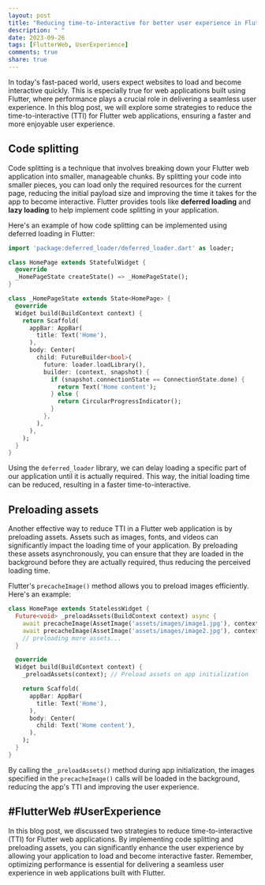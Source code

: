 ```yaml
---
layout: post
title: "Reducing time-to-interactive for better user experience in Flutter web"
description: " "
date: 2023-09-26
tags: [FlutterWeb, UserExperience]
comments: true
share: true
---
```


In today's fast-paced world, users expect websites to load and become interactive quickly. This is especially true for web applications built using Flutter, where performance plays a crucial role in delivering a seamless user experience. In this blog post, we will explore some strategies to reduce the time-to-interactive (TTI) for Flutter web applications, ensuring a faster and more enjoyable user experience.

## Code splitting
Code splitting is a technique that involves breaking down your Flutter web application into smaller, manageable chunks. By splitting your code into smaller pieces, you can load only the required resources for the current page, reducing the initial payload size and improving the time it takes for the app to become interactive. Flutter provides tools like **deferred loading** and **lazy loading** to help implement code splitting in your application.

Here's an example of how code splitting can be implemented using deferred loading in Flutter:

```dart
import 'package:deferred_loader/deferred_loader.dart' as loader;

class HomePage extends StatefulWidget {
  @override
  _HomePageState createState() => _HomePageState();
}

class _HomePageState extends State<HomePage> {
  @override
  Widget build(BuildContext context) {
    return Scaffold(
      appBar: AppBar(
        title: Text('Home'),
      ),
      body: Center(
        child: FutureBuilder<bool>(
          future: loader.loadLibrary(),
          builder: (context, snapshot) {
            if (snapshot.connectionState == ConnectionState.done) {
              return Text('Home content');
            } else {
              return CircularProgressIndicator();
            }
          },
        ),
      ),
    );
  }
}
```

Using the `deferred_loader` library, we can delay loading a specific part of our application until it is actually required. This way, the initial loading time can be reduced, resulting in a faster time-to-interactive.

## Preloading assets
Another effective way to reduce TTI in a Flutter web application is by preloading assets. Assets such as images, fonts, and videos can significantly impact the loading time of your application. By preloading these assets asynchronously, you can ensure that they are loaded in the background before they are actually required, thus reducing the perceived loading time.

Flutter's `precacheImage()` method allows you to preload images efficiently. Here's an example:

```dart
class HomePage extends StatelessWidget {
  Future<void> _preloadAssets(BuildContext context) async {
    await precacheImage(AssetImage('assets/images/image1.jpg'), context);
    await precacheImage(AssetImage('assets/images/image2.jpg'), context);
    // preloading more assets...
  }

  @override
  Widget build(BuildContext context) {
    _preloadAssets(context); // Preload assets on app initialization

    return Scaffold(
      appBar: AppBar(
        title: Text('Home'),
      ),
      body: Center(
        child: Text('Home content'),
      ),
    );
  }
}
```

By calling the `_preloadAssets()` method during app initialization, the images specified in the `precacheImage()` calls will be loaded in the background, reducing the app's TTI and improving the user experience.

## #FlutterWeb #UserExperience

In this blog post, we discussed two strategies to reduce time-to-interactive (TTI) for Flutter web applications. By implementing code splitting and preloading assets, you can significantly enhance the user experience by allowing your application to load and become interactive faster. Remember, optimizing performance is essential for delivering a seamless user experience in web applications built with Flutter.